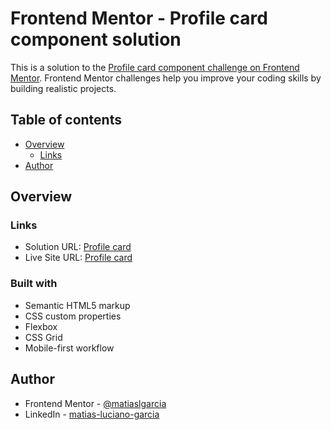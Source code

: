 # Frontend Mentor - Profile card component solution

This is a solution to the [Profile card component challenge on Frontend Mentor](https://www.frontendmentor.io/challenges/profile-card-component-cfArpWshJ). Frontend Mentor challenges help you improve your coding skills by building realistic projects. 

## Table of contents

- [Overview](#overview)
  - [Links](#links)
- [Author](#author)


## Overview

### Links

- Solution URL: [Profile card](https://github.com/matiaslgarcia/Frontend-Mentor---Profile-card)
- Live Site URL: [Profile card](https://profile-card-front-mentor.netlify.app/)

### Built with

- Semantic HTML5 markup
- CSS custom properties
- Flexbox
- CSS Grid
- Mobile-first workflow

## Author

- Frontend Mentor - [@matiaslgarcia](https://www.frontendmentor.io/profile/matiaslgarcia)
- LinkedIn - [matias-luciano-garcia](https://www.linkedin.com/in/matias-luciano-garcia/)